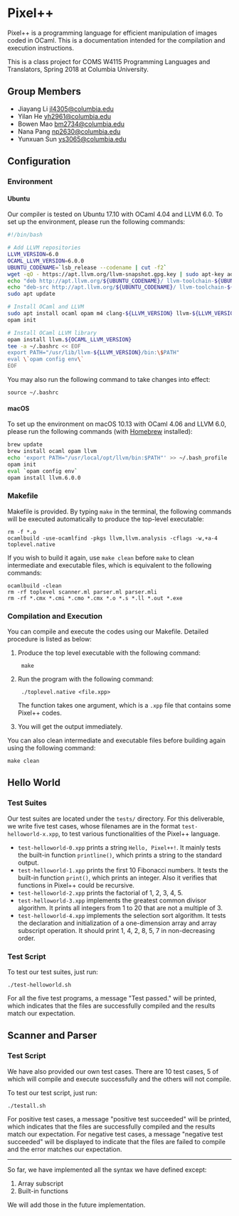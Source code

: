# Pixel++

Pixel++ is a programming language for efficient manipulation of images coded in OCaml. This is a documentation intended for the compilation and execution instructions.

This is a class project for COMS W4115 Programming Languages and Translators, Spring 2018 at Columbia University.

## Group Members

- Jiayang Li	jl4305@columbia.edu
- Yilan He	yh2961@columbia.edu
- Bowen Mao	bm2734@columbia.edu
- Nana Pang	np2630@columbia.edu
- Yunxuan Sun	ys3065@columbia.edu

## Configuration

### Environment

#### Ubuntu

Our compiler is tested on Ubuntu 17.10 with OCaml 4.04 and LLVM 6.0. To set up the environment, please run the following commands:

```bash
#!/bin/bash 

# Add LLVM repositories
LLVM_VERSION=6.0
OCAML_LLVM_VERSION=6.0.0
UBUNTU_CODENAME=`lsb_release --codename | cut -f2`
wget -qO - https://apt.llvm.org/llvm-snapshot.gpg.key | sudo apt-key add -
echo "deb http://apt.llvm.org/${UBUNTU_CODENAME}/ llvm-toolchain-${UBUNTU_CODENAME}-${LLVM_VERSION} main" | sudo tee /etc/apt/sources.list.d/llvm-${LLVM_VERSION}.list
echo "deb-src http://apt.llvm.org/${UBUNTU_CODENAME}/ llvm-toolchain-${UBUNTU_CODENAME}-${LLVM_VERSION} main" | sudo tee -a /etc/apt/sources.list.d/llvm-${LLVM_VERSION}.list
sudo apt update

# Install OCaml and LLVM
sudo apt install ocaml opam m4 clang-${LLVM_VERSION} llvm-${LLVM_VERSION} llvm-${LLVM_VERSION}-runtime cmake pkg-config
opam init

# Install OCaml LLVM library
opam install llvm.${OCAML_LLVM_VERSION}
tee -a ~/.bashrc << EOF
export PATH="/usr/lib/llvm-${LLVM_VERSION}/bin:\$PATH"
eval \`opam config env\`
EOF
```

You may also run the following command to take changes into effect:

	source ~/.bashrc

#### macOS

To set up the environment on macOS 10.13 with OCaml 4.06 and LLVM 6.0, please run the following commands (with [Homebrew](https://brew.sh/) installed):

```bash
brew update
brew install ocaml opam llvm
echo 'export PATH="/usr/local/opt/llvm/bin:$PATH"' >> ~/.bash_profile
opam init
eval `opam config env`
opam install llvm.6.0.0
```

### Makefile

Makefile is provided. By typing `make` in the terminal, the following commands will be executed automatically to produce the top-level executable:

	rm -f *.o
	ocamlbuild -use-ocamlfind -pkgs llvm,llvm.analysis -cflags -w,+a-4 toplevel.native

If you wish to build it again, use `make clean` before `make` to clean intermediate and executable files, which is equivalent to the following commands:

	ocamlbuild -clean
	rm -rf toplevel scanner.ml parser.ml parser.mli
	rm -rf *.cmx *.cmi *.cmo *.cmx *.o *.s *.ll *.out *.exe
	
### Compilation and Execution

You can compile and execute the codes using our Makefile. Detailed procedure is listed as below:

1. Produce the top level executable with the following command:

		make

2. Run the program with the following command:
	
		./toplevel.native <file.xpp>

	The function takes one argument, which is a `.xpp` file that contains some Pixel++ codes.

3. You will get the output immediately.

You can also clean intermediate and executable files before building again using the following command:

	make clean

## Hello World

### Test Suites

Our test suites are located under the `tests/` directory. For this deliverable, we write five test cases, whose filenames are in the format `test-helloworld-x.xpp`, to test various functionalities of the Pixel++ language.

- `test-helloworld-0.xpp` prints a string `Hello, Pixel++!`. It mainly tests the built-in function `printline()`, which prints a string to the standard output. 
- `test-helloworld-1.xpp` prints the first 10 Fibonacci numbers. It tests the built-in function `print()`, which prints an integer. Also it verifies that functions in Pixel++ could be recursive.
- `test-helloworld-2.xpp` prints the factorial of 1, 2, 3, 4, 5.
- `test-helloworld-3.xpp` implements the greatest common divisor algorithm. It prints all integers from 1 to 20 that are not a multiple of 3. 
- `test-helloworld-4.xpp` implements the selection sort algorithm. It tests the declaration and initialization of a one-dimension array and array subscript operation. It should print 1, 4, 2, 8, 5, 7 in non-decreasing order.

### Test Script

To test our test suites, just run:
	
	./test-helloworld.sh

For all the five test programs, a message "Test passed." will be printed, which indicates that the files are successfully compiled and the results match our expectation. 

## Scanner and Parser

### Test Script

We have also provided our own test cases. There are 10 test cases, 5 of which will compile and execute successfully and the others will not compile.

To test our test script, just run:
	
	./testall.sh

For positive test cases, a message "positive test succeeded" will be printed, which indicates that the files are successfully compiled and the results match our expectation. For negative test cases, a message "negative test succeeded" will be displayed to indicate that the files are failed to compile and the error matches our expectation.

-----

So far, we have implemented all the syntax we have defined except:

1. Array subscript
2. Built-in functions

We will add those in the future implementation.

